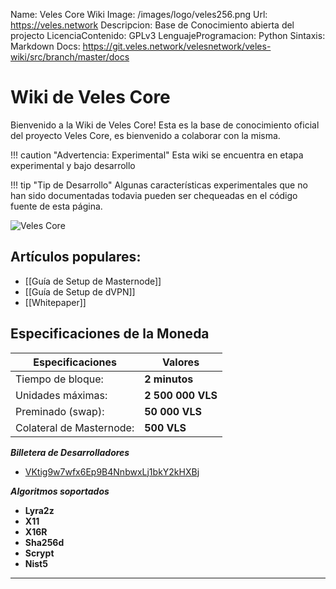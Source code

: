 Name:                 Veles Core Wiki
Image:                /images/logo/veles256.png
Url:                  https://veles.network
Descripcion:          Base de Conocimiento abierta del projecto
LicenciaContenido:    GPLv3
LenguajeProgramacion: Python
Sintaxis:             Markdown
Docs:                 https://git.veles.network/velesnetwork/veles-wiki/src/branch/master/docs

# Wiki de Veles Core 
Bienvenido a la Wiki de Veles Core! Esta es la base de conocimiento oficial del proyecto Veles Core, es bienvenido a colaborar con la misma.

!!! caution "Advertencia: Experimental"
    Esta wiki se encuentra en etapa experimental y bajo desarrollo

!!! tip "Tip de Desarrollo"
    Algunas características experimentales que no han sido documentadas todavia pueden ser chequeadas en el código fuente de esta página.

![Veles Core](/images/logo/veles256.png "Figura 1: Logo Veles Core")

## Artículos populares:  

- [[Guía de Setup de Masternode]]
- [[Guía de Setup de dVPN]]
- [[Whitepaper]]


## Especificaciones de la Moneda

Especificaciones         | Valores
------------------------ | ------------------
Tiempo de bloque:     	 | **2 minutos**
Unidades máximas:        | **2 500 000 VLS**
Preminado (swap):        | **50 000 VLS** 
Colateral de Masternode: | **500 VLS**  

***Billetera de Desarrolladores***  

* [VKtig9w7wfx6Ep9B4NnbwxLj1bkY2kHXBj](https://explorer.veles.network/address/VKtig9w7wfx6Ep9B4NnbwxLj1bkY2kHXBj)  

***Algoritmos soportados***  

* **Lyra2z**  
* **X11**  
* **X16R**  
* **Sha256d**  
* **Scrypt**  
* **Nist5** 

***   
